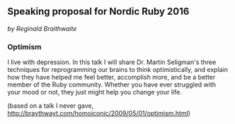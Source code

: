 ## Speaking proposal for Nordic Ruby 2016

*by Reginald Braithwaite*

### Optimism

I live with depression. In this talk I will share Dr. Martin Seligman's three techniques for reprogramming our brains to think optimistically, and explain how they have helped me feel better, accomplish more, and be a better member of the Ruby community. Whether you have ever struggled with your mood or not, they just might help you change your life.

(based on a talk I never gave, http://braythwayt.com/homoiconic/2009/05/01/optimism.html)
